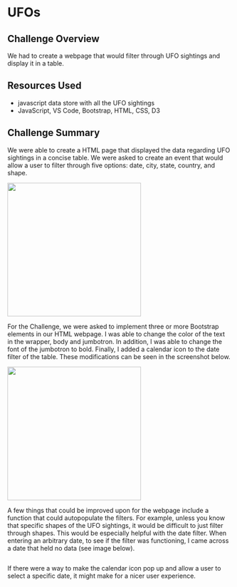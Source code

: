 # UFOs

## Challenge Overview 
We had to create a webpage that would filter through UFO sightings and display it in a table.

## Resources Used
- javascript data store with all the UFO sightings
- JavaScript, VS Code, Bootstrap, HTML, CSS, D3

## Challenge Summary
We were able to create a HTML page that displayed the data regarding UFO sightings in a concise table. We were asked to create an event that would allow a user to filter through five options: date, city, state, country, and shape. 

<img src="png_1" width="300">

For the Challenge, we were asked to implement three or more Bootstrap elements in our HTML webpage. I was able to change the color of the text in the wrapper, body and jumbotron. In addition, I was able to change the font of the jumbotron to bold. Finally, I added a calendar icon to the date filter of the table. These modifications can be seen in the screenshot below.

<img src="png_2" width="300">

A few things that could be improved upon for the webpage include a function that could autopopulate the filters. For example, unless you know that specific shapes of the UFO sightings, it would be difficult to just filter through shapes. This would be especially helpful with the date filter. When entering an arbitrary date, to see if the filter was functioning, I came across a date that held no data (see image below).

<img scr="png_7" width="300">

If there were a way to make the calendar icon pop up and allow a user to select a specific date, it might make for a nicer user experience. 
